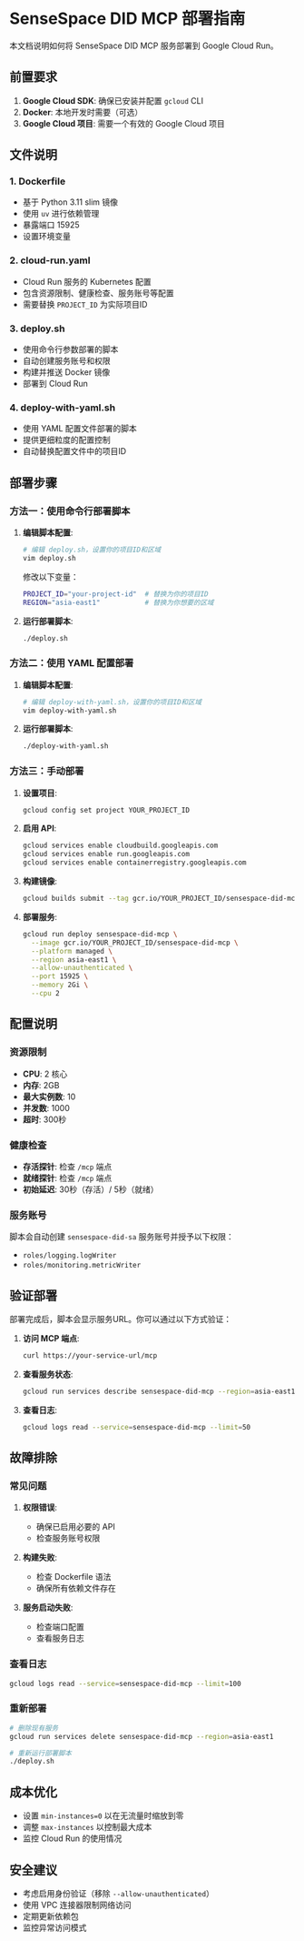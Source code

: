 # SenseSpace DID MCP 部署指南

本文档说明如何将 SenseSpace DID MCP 服务部署到 Google Cloud Run。

## 前置要求

1. **Google Cloud SDK**: 确保已安装并配置 `gcloud` CLI
2. **Docker**: 本地开发时需要（可选）
3. **Google Cloud 项目**: 需要一个有效的 Google Cloud 项目

## 文件说明

### 1. Dockerfile
- 基于 Python 3.11 slim 镜像
- 使用 `uv` 进行依赖管理
- 暴露端口 15925
- 设置环境变量

### 2. cloud-run.yaml
- Cloud Run 服务的 Kubernetes 配置
- 包含资源限制、健康检查、服务账号等配置
- 需要替换 `PROJECT_ID` 为实际项目ID

### 3. deploy.sh
- 使用命令行参数部署的脚本
- 自动创建服务账号和权限
- 构建并推送 Docker 镜像
- 部署到 Cloud Run

### 4. deploy-with-yaml.sh
- 使用 YAML 配置文件部署的脚本
- 提供更细粒度的配置控制
- 自动替换配置文件中的项目ID

## 部署步骤

### 方法一：使用命令行部署脚本

1. **编辑脚本配置**:
   ```bash
   # 编辑 deploy.sh，设置你的项目ID和区域
   vim deploy.sh
   ```
   
   修改以下变量：
   ```bash
   PROJECT_ID="your-project-id"  # 替换为你的项目ID
   REGION="asia-east1"           # 替换为你想要的区域
   ```

2. **运行部署脚本**:
   ```bash
   ./deploy.sh
   ```

### 方法二：使用 YAML 配置部署

1. **编辑脚本配置**:
   ```bash
   # 编辑 deploy-with-yaml.sh，设置你的项目ID和区域
   vim deploy-with-yaml.sh
   ```

2. **运行部署脚本**:
   ```bash
   ./deploy-with-yaml.sh
   ```

### 方法三：手动部署

1. **设置项目**:
   ```bash
   gcloud config set project YOUR_PROJECT_ID
   ```

2. **启用 API**:
   ```bash
   gcloud services enable cloudbuild.googleapis.com
   gcloud services enable run.googleapis.com
   gcloud services enable containerregistry.googleapis.com
   ```

3. **构建镜像**:
   ```bash
   gcloud builds submit --tag gcr.io/YOUR_PROJECT_ID/sensespace-did-mcp .
   ```

4. **部署服务**:
   ```bash
   gcloud run deploy sensespace-did-mcp \
     --image gcr.io/YOUR_PROJECT_ID/sensespace-did-mcp \
     --platform managed \
     --region asia-east1 \
     --allow-unauthenticated \
     --port 15925 \
     --memory 2Gi \
     --cpu 2
   ```

## 配置说明

### 资源限制
- **CPU**: 2 核心
- **内存**: 2GB
- **最大实例数**: 10
- **并发数**: 1000
- **超时**: 300秒

### 健康检查
- **存活探针**: 检查 `/mcp` 端点
- **就绪探针**: 检查 `/mcp` 端点
- **初始延迟**: 30秒（存活）/ 5秒（就绪）

### 服务账号
脚本会自动创建 `sensespace-did-sa` 服务账号并授予以下权限：
- `roles/logging.logWriter`
- `roles/monitoring.metricWriter`

## 验证部署

部署完成后，脚本会显示服务URL。你可以通过以下方式验证：

1. **访问 MCP 端点**:
   ```bash
   curl https://your-service-url/mcp
   ```

2. **查看服务状态**:
   ```bash
   gcloud run services describe sensespace-did-mcp --region=asia-east1
   ```

3. **查看日志**:
   ```bash
   gcloud logs read --service=sensespace-did-mcp --limit=50
   ```

## 故障排除

### 常见问题

1. **权限错误**:
   - 确保已启用必要的 API
   - 检查服务账号权限

2. **构建失败**:
   - 检查 Dockerfile 语法
   - 确保所有依赖文件存在

3. **服务启动失败**:
   - 检查端口配置
   - 查看服务日志

### 查看日志
```bash
gcloud logs read --service=sensespace-did-mcp --limit=100
```

### 重新部署
```bash
# 删除现有服务
gcloud run services delete sensespace-did-mcp --region=asia-east1

# 重新运行部署脚本
./deploy.sh
```

## 成本优化

- 设置 `min-instances=0` 以在无流量时缩放到零
- 调整 `max-instances` 以控制最大成本
- 监控 Cloud Run 的使用情况

## 安全建议

- 考虑启用身份验证（移除 `--allow-unauthenticated`）
- 使用 VPC 连接器限制网络访问
- 定期更新依赖包
- 监控异常访问模式

